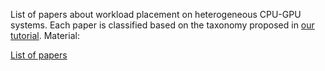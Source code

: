 List of papers about workload placement on heterogeneous CPU-GPU systems. Each paper is classified based on the taxonomy proposed in [our tutorial](https://github.com/athenarc/cpu-gpu/tree/main/tutorial). Material:

[List of papers](https://github.com/athenarc/cpu-gpu/blob/main/list-papers/papers-gpucpu.pdf)
